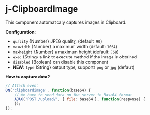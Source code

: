 # j-ClipboardImage

This component automaticaly captures images in Clipboard.

__Configuration__:

- `quality` {Number} JPEG quality, (default: `90`)
- `maxwidth` {Number} a maximum width (default: `1024`)
- `maxheight` {Number} a maximum height (default: `768`)
- `exec` {String} a link to execute method if the image is obtained
- `disabled` {Boolean} can disable this component
- __NEW__: `type` {String} output type, supports `png` or `jpg` (default)

__How to capture data?__

```javascript
// Attach event
ON('clipboardimage', function(base64) {
	// We have to send data on the server in Base64 format
	AJAX('POST /upload/', { file: base64 }, function(response) {
	});
});
```